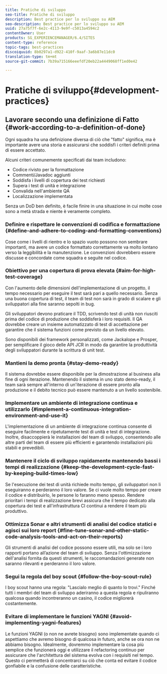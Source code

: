 ```yaml
---
title: Pratiche di sviluppo
seo-title: Pratiche di sviluppo
description: Best practice per lo sviluppo su AEM
seo-description: Best practice per lo sviluppo su AEM
uuid: 27a75f7f-6e2c-4113-9e9f-c5013a4594c2
contentOwner: User
products: SG_EXPERIENCEMANAGER/6.4/SITES
content-type: reference
topic-tags: best-practices
discoiquuid: 8b0297a1-d922-410f-9aaf-3a6b87e11dc0
translation-type: tm+mt
source-git-commit: 7b39a715166eeefdf20eb22a4449068ff1ed0e42

---
```



# Pratiche di sviluppo{#development-practices}

## Lavorare secondo una definizione di Fatto {#work-according-to-a-definition-of-done}

Ogni squadra ha una definizione diversa di ciò che &quot;fatto&quot; significa, ma è importante avere una storia e assicurarsi che soddisfi i criteri definiti prima di essere accettato.

Alcuni criteri comunemente specificati dai team includono:

* Codice rivisto per la formattazione
* Commenti/Javadoc aggiunti
* Soddisfa i livelli di copertura dei test richiesti
* Supera i test di unità e integrazione
* Convalida nell&#39;ambiente QA
* Localizzazione implementata

Senza un DoD ben definito, è facile finire in una situazione in cui molte cose sono a metà strada e niente è veramente completo.

### Definire e rispettare le convenzioni di codifica e formattazione {#define-and-adhere-to-coding-and-formatting-conventions}

Cose come i livelli di rientro e lo spazio vuoto possono non sembrare importanti, ma avere un codice formattato correttamente va molto lontano verso la leggibilità e la manutenzione. Le convenzioni dovrebbero essere discusse e concordate come squadra e seguite nel codice.

### Obiettivo per una copertura di prova elevata {#aim-for-high-test-coverage}

Con l&#39;aumento delle dimensioni dell&#39;implementazione di un progetto, il tempo necessario per eseguire il test sarà pari a quello necessario. Senza una buona copertura di test, il team di test non sarà in grado di scalare e gli sviluppatori alla fine saranno sepolti in bug.

Gli sviluppatori devono praticare il TDD, scrivendo test di unità non riusciti prima del codice di produzione che soddisferà i loro requisiti. Il QA dovrebbe creare un insieme automatizzato di test di accettazione per garantire che il sistema funzioni come previsto da un livello elevato.

Sono disponibili dei framework personalizzati, come Jackalope e Prosper, per semplificare il gioco delle API JCR in modo da garantire la produttività degli sviluppatori durante la scrittura di unit test.

### Mantieni la demo pronta {#stay-demo-ready}

Il sistema dovrebbe essere disponibile per la dimostrazione al business alla fine di ogni iterazione. Mantenendo il sistema in uno stato demo-ready, il team sarà sempre all&#39;interno di un&#39;iterazione di essere pronto alla produzione e il debito tecnico può essere mantenuto a un livello sostenibile.

### Implementare un ambiente di integrazione continua e utilizzarlo {#implement-a-continuous-integration-environment-and-use-it}

L&#39;implementazione di un ambiente di integrazione continua consente di eseguire facilmente e ripetutamente test di unità e test di integrazione. Inoltre, disaccoppierà le installazioni del team di sviluppo, consentendo alle altre parti del team di essere più efficienti e garantendo installazioni più stabili e prevedibili.

### Mantenere il ciclo di sviluppo rapidamente mantenendo bassi i tempi di realizzazione {#keep-the-development-cycle-fast-by-keeping-build-times-low}

Se l&#39;esecuzione dei test di unità richiede molto tempo, gli sviluppatori non li eseguiranno e perderanno il loro valore. Se ci vuole molto tempo per creare il codice e distribuirlo, le persone lo faranno meno spesso. Rendere prioritari i tempi di realizzazione brevi assicura che il tempo dedicato alla copertura dei test e all&#39;infrastruttura CI continui a rendere il team più produttivo.

### Ottimizza Sonar e altri strumenti di analisi del codice statici e agisci sui loro report {#fine-tune-sonar-and-other-static-code-analysis-tools-and-act-on-their-reports}

Gli strumenti di analisi del codice possono essere utili, ma solo se i loro rapporti portano all’azione del team di sviluppo. Senza l&#39;ottimizzazione dell&#39;analisi fornita da questi strumenti, le raccomandazioni generate non saranno rilevanti e perderanno il loro valore.

### Segui la regola del boy scout {#follow-the-boy-scout-rule}

I boy scout hanno una regola: &quot;Lascialo meglio di quanto lo trovi.&quot; Finché tutti i membri del team di sviluppo aderiranno a questa regola e ripuliranno qualcosa quando incontreranno un casino, il codice migliorerà costantemente.

### Evitare di implementare le funzioni YAGNI {#avoid-implementing-yagni-features}

Le funzioni YAGNI (o non ne avrete bisogno) sono implementate quando ci aspettiamo che avremo bisogno di qualcosa in futuro, anche se ora non ne abbiamo bisogno. Idealmente, dovremmo implementare la cosa più semplice che funzionerà oggi e utilizzare il refactoring continuo per assicurare che l&#39;architettura del sistema evolva con i requisiti nel tempo. Questo ci permetterà di concentrarci su ciò che conta ed evitare il codice gonfiabile e la confusione delle caratteristiche.
